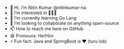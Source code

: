 - 👋 Hi, I’m Nitin Kumar @nitinkumar-na
- 👀 I’m interested in 👨🏻‍💻
- 🌱 I’m currently learning Go Lang
- 💞️ I’m looking to collaborate on anything open-source
- 📫 How to reach me here on GitHub
- 😄 Pronouns: He/Him
- ⚡ Fun fact: Java and SpringBoot is ❤️ (turu lob)
<!---
nitinkumar-na/nitinkumar-na is a ✨ special ✨ repository because its `README.md` (this file) appears on your GitHub profile.
You can click the Preview link to take a look at your changes.
--->
